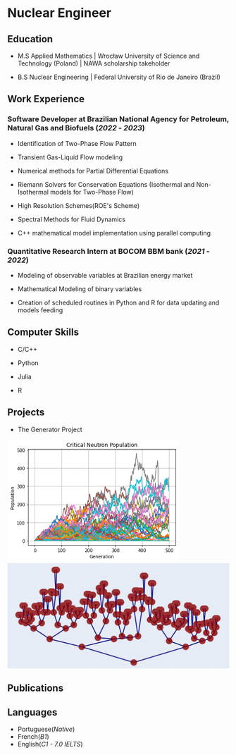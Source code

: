 # Nuclear Engineer

## Education

- M.S Applied Mathematics | Wrocław University of Science and Technology (Poland) | NAWA scholarship takeholder

- B.S Nuclear Engineering | Federal University of Rio de Janeiro (Brazil)

## Work Experience

### Software Developer at Brazilian National Agency for Petroleum, Natural Gas and Biofuels (_2022_ - _2023_)

- Identification of Two-Phase Flow Pattern

- Transient Gas-Liquid Flow modeling

- Numerical methods for Partial Differential Equations

- Riemann Solvers for Conservation Equations (Isothermal and Non-Isothermal models for Two-Phase Flow)

- High Resolution Schemes(ROE's Scheme) 

- Spectral Methods for Fluid Dynamics

- C++ mathematical model implementation using parallel computing

### Quantitative Research Intern at BOCOM BBM bank (_2021_ - _2022_)

- Modeling of observable variables at Brazilian energy market

- Mathematical Modeling of binary variables

- Creation of scheduled routines in Python and R for data updating and models feeding 

## Computer Skills

- C/C++

- Python

- Julia

- R

## Projects

- The Generator Project

![](/fig/critpop.png) ![](/fig/branching_tree.jpeg)


## Publications



## Languages

 - Portuguese(_Native_)
 - French(_B1_)
 - English(_C1 - 7.0 IELTS_)


